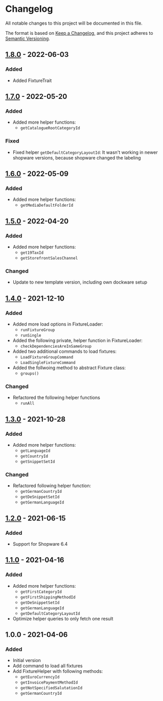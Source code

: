 # Changelog
All notable changes to this project will be documented in this file.

The format is based on [Keep a Changelog](https://keepachangelog.com/en/1.0.0/),
and this project adheres to [Semantic Versioning](https://semver.org/spec/v2.0.0.html).

## [1.8.0] - 2022-06-03
### Added
- Added FixtureTrait

## [1.7.0] - 2022-05-20
### Added
- Added more helper functions:
  - `getCatalogueRootCategoryId`

### Fixed
- Fixed helper `getDefaultCategoryLayoutId`: It wasn't working in newer shopware versions, because shopware changed the labeling

## [1.6.0] - 2022-05-09
### Added
- Added more helper functions:
  - `getMediaDefaultFolderId` 

## [1.5.0] - 2022-04-20
### Added
- Added more helper functions:
  - `get19TaxId`
  - `getStorefrontSalesChannel`

### Changed
- Update to new template version, including own dockware setup


## [1.4.0] - 2021-12-10
### Added
- Added more load options in FixtureLoader:
    - `runFixtureGroup`
    - `runSingle`
- Added the following private, helper function in FixtureLoader:
    - `checkDependenciesAreInSameGroup`
- Added two additional commands to load fixtures:
    - `LoadFixtureGroupCommand`
    - `LoadSingleFixtureCommand`
- Added the follwoing method to abstract Fixture class:
    - `groups()`

### Changed
- Refactored the following helper functions
    - `runAll`

## [1.3.0] - 2021-10-28
### Added
- Added more helper functions:
  - `getLanguageId`
  - `getCountryId`
  - `getSnippetSetId`

### Changed
- Refactored following helper function:
  - `getGermanCountryId`
  - `getDeSnippetSetId`
  - `getGermanLanguageId`

## [1.2.0] - 2021-06-15
### Added
- Support for Shopware 6.4

## [1.1.0] - 2021-04-16
### Added
- Added more helper functions:
  - `getFirstCategoryId`
  - `getFirstShippingMethodId`
  - `getDeSnippetSetId`
  - `getGermanLanguageId`
  - `getDefaultCategoryLayoutId`
- Optimize helper queries to only fetch one result

## 1.0.0 - 2021-04-06
### Added
- Initial version
- Add command to load all fixtures
- Add FixtureHelper with following methods:
  - `getEuroCurrencyId`
  - `getInvoicePaymentMethodId`
  - `getNotSpecifiedSalutationId`
  - `getGermanCountryId`

[1.8.0]: https://gitlab.com/basecom-gmbh/shopware/v6/plugins/FixturePlugin/-/compare/1.7.0...1.8.0
[1.7.0]: https://gitlab.com/basecom-gmbh/shopware/v6/plugins/FixturePlugin/-/compare/1.6.0...1.7.0
[1.6.0]: https://gitlab.com/basecom-gmbh/shopware/v6/plugins/FixturePlugin/-/compare/1.5.0...1.6.0
[1.5.0]: https://gitlab.com/basecom-gmbh/shopware/v6/plugins/FixturePlugin/-/compare/1.4.0...1.5.0
[1.4.0]: https://gitlab.com/basecom-gmbh/shopware/v6/plugins/FixturePlugin/-/compare/1.3.0...1.4.0
[1.3.0]: https://gitlab.com/basecom-gmbh/shopware/v6/plugins/FixturePlugin/-/compare/1.2.0...1.3.0
[1.2.0]: https://gitlab.com/basecom-gmbh/shopware/v6/plugins/FixturePlugin/-/compare/1.1.0...1.2.0
[1.1.0]: https://gitlab.com/basecom-gmbh/shopware/v6/plugins/FixturePlugin/-/compare/1.0.0...1.1.0
